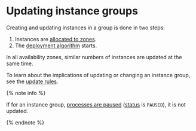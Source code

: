# Updating instance groups

Creating and updating instances in a group is done in two steps:

1. Instances are [allocated to zones](./zones.md).
1. The [deployment algorithm](./deploy.md) starts.

In all availability zones, similar numbers of instances are updated at the same time.

To learn about the implications of updating or changing an instance group, see the [update rules](instance.md).

{% note info %}

If for an instance group, [processes are paused](../stopping-pausing.md) ([status](../statuses.md#group-statuses) is `PAUSED`), it is not updated.

{% endnote %}


